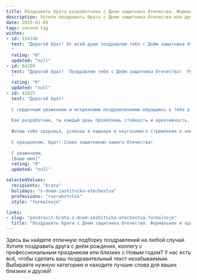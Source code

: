 ```yaml
---
title: Поздравить брата разработчика с Днем защитника Отечества. Формальное и красивое
description: Хотите поздравить брата с Днем защитника Отечества или другим праздником? Наш ИИ создаст незабываемое поздравление, а вы обязательно выделитесь среди других.  
date: 2025-01-09
tags: second tag
wishes:
- id: 134346
  text: "Дорогой брат! От всей души поздравляю тебя с Днём защитника Отечества!  Твой профессионализм и вклад в развитие страны как разработчика заслуживают глубокого уважения. Желаю тебе крепкого здоровья, успехов в работе,  новых свершений и благополучия в жизни.  Пусть каждый твой день будет наполнен гордостью за себя и свою родину!
  "
  rating: "0"
  updated: "null"
- id: 84299
  text: "Дорогой брат!  Поздравляю тебя с Днём защитника Отечества!  Пусть твоя смелость и решительность, необходимые в твоей профессии разработчика,  всегда помогают тебе достигать высот и преодолевать любые сложности. Желаю тебе крепкого здоровья, благополучия и новых профессиональных успехов!
  "
  rating: "0"
  updated: "null"
- id: 42825
  text: "Дорогой брат!
  
  С сердечным уважением и искренними поздравлениями обращаюсь к тебе в этот знаменательный день — День защитника Отечества! В этот праздник хочется отметить твою несомненную силу духа, смелость и преданность своим принципам.
  
  Как разработчик, ты каждый день проявляешь стойкость и креативность, создавая цифровые решения, которые помогают нам в нашем повседневном жизненном пути. Твоя способность справляться с любыми трудностями и находить оптимальные решения вдохновляет и восхищает.
  
  Желаю тебе здоровья, успехов в карьере и неугасимого стремления к новым вершинам! Пусть каждый день приносит тебе радость и удовлетворение от завершённых проектов, а трудности обходят стороной.
  
  С праздником, брат! Слава защитникам нашего Отечества!
  
  С уважением,
  [Ваше имя]"
  rating: "0"
  updated: "null"

selectedValues:
  recipients: "brata"
  holidays: "s-dnem-zashitnika-otechestva"
  professions: "razrabotchik"
  style: "formalnoje"

links:
- slug: "pozdravit-brata-s-dnem-zashitnika-otechestva-formalnoje"
  title: "Поздравить брата с Днем защитника Отечества. Формальное и красивое"
---
```


Здесь вы найдете отличную подборку поздравлений на любой случай.
Хотите поздравить друга с днём рождения, коллегу с профессиональным праздником или близких с Новым годом? У нас есть всё, чтобы сделать ваш поздравительный текст незабываемым. Выбирайте нужную категорию и находите лучшие слова для ваших близких и друзей!
